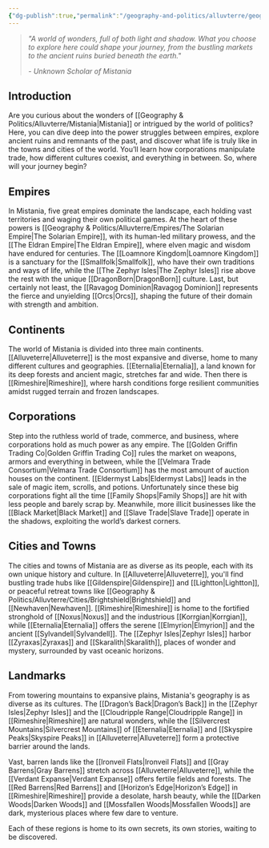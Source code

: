 ```yaml
---
{"dg-publish":true,"permalink":"/geography-and-politics/alluvterre/geography-and-politics/"}
---
```


> _"A world of wonders, full of both light and shadow. What you choose to explore here could shape your journey, from the bustling markets to the ancient ruins buried beneath the earth."_
> 
> _- Unknown Scholar of Mistania_

## Introduction

Are you curious about the wonders of [[Geography & Politics/Alluvterre/Mistania\|Mistania]] or intrigued by the world of politics? Here, you can dive deep into the power struggles between empires, explore ancient ruins and remnants of the past, and discover what life is truly like in the towns and cities of the world. You’ll learn how corporations manipulate trade, how different cultures coexist, and everything in between. So, where will your journey begin?

## Empires

In Mistania, five great empires dominate the landscape, each holding vast territories and waging their own political games. At the heart of these powers is [[Geography & Politics/Alluvterre/Empires/The Solarian Empire\|The Solarian Empire]], with its human-led military prowess, and the [[The Eldran Empire\|The Eldran Empire]], where elven magic and wisdom have endured for centuries. The [[Loamnore Kingdom\|Loamnore Kingdom]] is a sanctuary for the [[Smallfolk\|Smallfolk]], who have their own traditions and ways of life, while the [[The Zephyr Isles\|The Zephyr Isles]] rise above the rest with the unique [[DragonBorn\|DragonBorn]] culture. Last, but certainly not least, the [[Ravagog Dominion\|Ravagog Dominion]] represents the fierce and unyielding [[Orcs\|Orcs]], shaping the future of their domain with strength and ambition.

## Continents

The world of Mistania is divided into three main continents. [[Alluveterre\|Alluveterre]] is the most expansive and diverse, home to many different cultures and geographies. [[Eternalia\|Eternalia]], a land known for its deep forests and ancient magic, stretches far and wide. Then there is [[Rimeshire\|Rimeshire]], where harsh conditions forge resilient communities amidst rugged terrain and frozen landscapes.

## Corporations

Step into the ruthless world of trade, commerce, and business, where corporations hold as much power as any empire. The [[Golden Griffin Trading Co\|Golden Griffin Trading Co]] rules the market on weapons, armors and everything in between, while the [[Velmara Trade Consortium\|Velmara Trade Consortium]] has the most amount of auction houses on the continent. [[Eldermyst Labs\|Eldermyst Labs]] leads in the sale of magic item, scrolls, and potions. Unfortunately since these big corporations fight all the time [[Family Shops\|Family Shops]] are hit with less people and barely scrap by. Meanwhile, more illicit businesses like the [[Black Market\|Black Market]] and [[Slave Trade\|Slave Trade]] operate in the shadows, exploiting the world’s darkest corners.

## Cities and Towns

The cities and towns of Mistania are as diverse as its people, each with its own unique history and culture. In [[Alluveterre\|Alluveterre]], you'll find bustling trade hubs like [[Gildenspire\|Gildenspire]] and [[Lightton\|Lightton]], or peaceful retreat towns like [[Geography & Politics/Alluvterre/Cities/Brightshield\|Brightshield]] and [[Newhaven\|Newhaven]]. [[Rimeshire\|Rimeshire]] is home to the fortified stronghold of [[Noxus\|Noxus]] and the industrious [[Korrgian\|Korrgian]], while [[Eternalia\|Eternalia]] offers the serene [[Elmyrion\|Elmyrion]] and the ancient [[Sylvandell\|Sylvandell]]. The [[Zephyr Isles\|Zephyr Isles]] harbor [[Zyraxas\|Zyraxas]] and [[Skaralith\|Skaralith]], places of wonder and mystery, surrounded by vast oceanic horizons.

## Landmarks

From towering mountains to expansive plains, Mistania's geography is as diverse as its cultures. The [[Dragon’s Back\|Dragon’s Back]] in the [[Zephyr Isles\|Zephyr Isles]] and the [[Cloudripple Range\|Cloudripple Range]] in [[Rimeshire\|Rimeshire]] are natural wonders, while the [[Silvercrest Mountains\|Silvercrest Mountains]] of [[Eternalia\|Eternalia]] and [[Skyspire Peaks\|Skyspire Peaks]] in [[Alluveterre\|Alluveterre]] form a protective barrier around the lands.

Vast, barren lands like the [[Ironveil Flats\|Ironveil Flats]] and [[Gray Barrens\|Gray Barrens]] stretch across [[Alluveterre\|Alluveterre]], while the [[Verdant Expanse\|Verdant Expanse]] offers fertile fields and forests. The [[Red Barrens\|Red Barrens]] and [[Horizon’s Edge\|Horizon’s Edge]] in [[Rimeshire\|Rimeshire]] provide a desolate, harsh beauty, while the [[Darken Woods\|Darken Woods]] and [[Mossfallen Woods\|Mossfallen Woods]] are dark, mysterious places where few dare to venture.

Each of these regions is home to its own secrets, its own stories, waiting to be discovered.